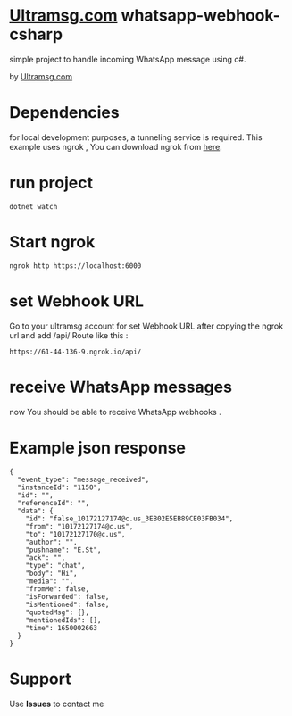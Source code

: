 # [Ultramsg.com](https://ultramsg.com/?utm_source=github&utm_medium=csharp&utm_campaign=webhook) whatsapp-webhook-csharp

simple project to handle incoming WhatsApp message using c#.

by [Ultramsg.com](https://ultramsg.com/?utm_source=github&utm_medium=csharp&utm_campaign=webhook)

# Dependencies

for local development purposes, a tunneling service is required. This example uses ngrok , You can download ngrok from [here](https://ngrok.com/download).

# run project 
```
dotnet watch
```
# Start ngrok 
```
ngrok http https://localhost:6000
```

# set Webhook URL 

Go to your ultramsg account for set Webhook URL after copying the ngrok url and add /api/ Route like this : 

```
https://61-44-136-9.ngrok.io/api/
```

# receive WhatsApp messages

now You should be able to receive WhatsApp webhooks  .

# Example json response
```
{
  "event_type": "message_received",
  "instanceId": "1150",
  "id": "",
  "referenceId": "",
  "data": {
    "id": "false_10172127174@c.us_3EB02E5EB89CE03FB034",
    "from": "10172127174@c.us",
    "to": "10172127170@c.us",
    "author": "",
    "pushname": "E.St",
    "ack": "",
    "type": "chat",
    "body": "Hi",
    "media": "",
    "fromMe": false,
    "isForwarded": false,
    "isMentioned": false,
    "quotedMsg": {},
    "mentionedIds": [],
    "time": 1650002663
  }
}
```


# Support
Use **Issues** to contact me
